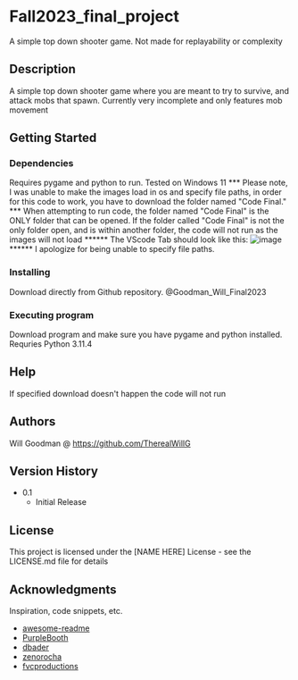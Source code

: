 # Fall2023_final_project

A simple top down shooter game. Not made for replayability or complexity

## Description

A simple top down shooter game where you are meant to try to survive, and attack mobs that spawn. Currently very incomplete and only features mob movement

## Getting Started

### Dependencies

Requires pygame and python to run. Tested on Windows 11
*** Please note, I was unable to make the images load in os and specify file paths, in order for this code to work, you have to download the folder named "Code Final." 
*** When attempting to run code, the folder named "Code Final" is the ONLY folder that can be opened. If the folder called "Code Final" is not the only folder open, and is within another folder, the code will not run as the images will not load
****** The VScode Tab should look like this:
![image](https://github.com/TherealWillG/Goodman_Will_Final2023/assets/142452378/b7f04033-c8b4-45c8-b24b-29c7f612bc3b)
****** I apologize for being unable to specify file paths.



### Installing

Download directly from Github repository. @Goodman_Will_Final2023

### Executing program

Download program and make sure you have pygame and python installed. Requries Python 3.11.4

## Help

If specified download doesn't happen the code will not run

## Authors

Will Goodman @ https://github.com/TherealWillG 


## Version History


* 0.1
    * Initial Release

## License

This project is licensed under the [NAME HERE] License - see the LICENSE.md file for details

## Acknowledgments

Inspiration, code snippets, etc.
* [awesome-readme](https://github.com/matiassingers/awesome-readme)
* [PurpleBooth](https://gist.github.com/PurpleBooth/109311bb0361f32d87a2)
* [dbader](https://github.com/dbader/readme-template)
* [zenorocha](https://gist.github.com/zenorocha/4526327)
* [fvcproductions](https://gist.github.com/fvcproductions/1bfc2d4aecb01a834b46)
